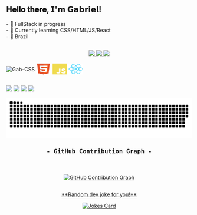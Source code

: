 ## 𝐇𝐞𝐥𝐥𝐨 𝐭𝐡𝐞𝐫𝐞, 𝗜'𝗺 𝗚𝗮𝗯𝗿𝗶𝗲𝗹!

 <div>- 🤖 FullStack in progress </div>
 <div>- 🌱 Currently learning CSS/HTML/JS/React </div>
 <div>- 🚩 Brazil </div>


##

<div align="center">
  <a href="https://github.com/GabrielFTeles">
  <img height="150em" src="https://github-readme-stats.vercel.app/api?username=gabrielfteles&show_icons=true&theme=algolia&include_all_commits=true&count_private=true"/>
   <img height="150em" src="https://github-readme-stats.vercel.app/api/top-langs/?username=gabrielfteles&layout=compact&langs_count=7&theme=algolia"/>
   <img height="150em" src="http://github-readme-streak-stats.herokuapp.com?user=gabrielfteles&date_format=M%20j%5B%2C%20Y%5D&border=FFFFFF&background=050F2C&currStreakNum=FFFB00&sideNums=FFFFFF&ring=00D1DD&fire=D8FF00&currStreakLabel=FFFFFF&sideLabels=FFFFFF&dates=00D1DD"/>
  </a>
 
</div>
<div style="display: inline_block"><br>
  <img align="center" alt="Gab-CSS" height="30" width="40" src="https://cdn.jsdelivr.net/gh/devicons/devicon/icons/css3/css3-original.svg">
  <img align="center" alt="Gab-HTML" height="30" width="40" src="https://raw.githubusercontent.com/devicons/devicon/master/icons/html5/html5-original.svg">
  <img align="center" alt="Gab-Js" height="30" width="40" src="https://raw.githubusercontent.com/devicons/devicon/master/icons/javascript/javascript-plain.svg">
  <img align="center" alt="Gab-React" height="30" width="40" src="https://raw.githubusercontent.com/devicons/devicon/master/icons/react/react-original.svg">
</div>

##

<div>
 	<a href="https://www.twitch.tv/faalteinoead" target="_blank"><img src="https://img.shields.io/badge/Twitch-9146FF?style=for-the-badge&logo=twitch&logoColor=white" target="_blank"></a>
  <a href="https://discord.com/users/839691667715391510" target="_blank"><img src="https://img.shields.io/badge/Discord-7289DA?style=for-the-badge&logo=discord&logoColor=white" target="_blank"></a> 
  <a href = "mailto:gabrielfariateles@gmail.com"><img src="https://img.shields.io/badge/-Gmail-%23333?style=for-the-badge&logo=gmail&logoColor=white" target="_blank"></a>
  <a href="https://www.linkedin.com/in/gabriel-teles-b28709234/" target="_blank"><img src="https://img.shields.io/badge/-LinkedIn-%230077B5?style=for-the-badge&logo=linkedin&logoColor=white" target="_blank"></a> 
  
  ![Snake animation](https://github.com/gabrielfteles/gabrielfteles/blob/output/github-contribution-grid-snake.svg)
  
</div>

### <p style="display: inline_block" align="center"><samp> - GitHub Contribution Graph - </samp></p><br>
  
 <div style="display: inline_block" align="center" >
  <a href="https://github.com/Ashutosh00710/github-readme-activity-graph"> 
  <img height="250em" src="https://activity-graph.herokuapp.com/graph?username=GabrielFTeles&theme=react-dark" alt="GitHub Contribution Graph" />
</div>
 
 ##

<div align="center">
<p>**Random dev joke for you!**</p>
  <img src="https://readme-jokes.vercel.app/api?bgColor=%23050f2c&qColor=%23FFFF&aColor=%230194dd&borderColor=%23FFF&textColor=%2323a97c" alt="Jokes Card" />
</div>
